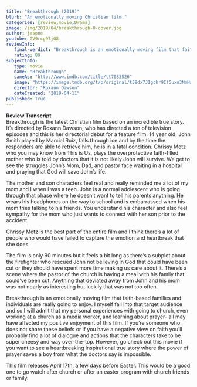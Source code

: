 ```yaml
---
title: "Breakthrough (2019)"
blurb: "An emotionally moving Christian film."
categories: [review,movie,Drama]
image: /img/2019/04/breakthrough-0-cover.jpg
author: jasone
youtube: GV9rcg97jQ8
reviewInfo:
   final-verdict: "Breakthrough is an emotionally moving film that faith-based families and individuals are really going to enjoy. Secular audiences may find it to be cheesy."
   rating: 89
subjectInfo:
   type: movie
   name: "Breakthrough"
   sameAs: "http://www.imdb.com/title/tt7083526"
   image: "https://image.tmdb.org/t/p/original/t58dx7JIgchr9If5uxn3NmHaHoS.jpg"
   director: "Roxann Dawson"
   dateCreated: "2019-04-11"
published: True
---
```



**Review Transcript** <br>
Breakthrough is the latest Christian film based on an incredible true story. It’s directed by Roxann Dawson, who has directed a ton of television episodes and this is her directorial debut for a feature film. 14 year old, John Smith played by Marcial Ruiz, falls through ice and by the time the responders are able to retrieve him, he is in a fatal condition. Chrissy Metz who you may know from This is Us, plays the overprotective faith-filled mother who is told by doctors that it is not likely John will survive. We get to see the struggles John’s Mom, Dad, and pastor face waiting in a hospital and praying that God will save John’s life.

The mother and son characters feel real and really reminded me a lot of my mom and I when I was a teen. John is a normal adolescent who is going through that phase where he doesn’t want to tell his parents anything. He wears his headphones on the way to school and is embarrassed when his mom tries talking to his friends. You understand his character and also feel sympathy for the mom who just wants to connect with her son prior to the accident.

Chrissy Metz is the best part of the entire film and I think there’s a lot of people who would have failed to capture the emotion and heartbreak that she does.

The film is only 90 minutes but it feels a bit long as there’s a subplot about the firefighter who rescued John not believing in God that could have been cut or they should have spent more time making us care about it. There’s a scene where the pastor of the church is having a meal with his family that could’ve been cut. Anything that deviated away from John and his mom was not nearly as interesting but luckily that was not too often. 

Breakthrough is an emotionally moving film that faith-based families and individuals are really going to enjoy. I myself fall into that target audience and so I will admit that my personal experiences with going to church, even working at a church as a media worker, and learning about prayer- all may have affected my positive enjoyment of this film. If you’re someone who does not share these beliefs or if you have a negative view on faith you’ll probably find a lot of dialogue and actions that the characters take to be super cheesy and way over-the-top. However, go check out this movie if you want to see a heartbreaking inspirational true story where the power of prayer saves a boy from what the doctors say is impossible.

This film releases April 17th, a few days before Easter. This would be a good one to go watch after church or after an easter program with church friends or family. 